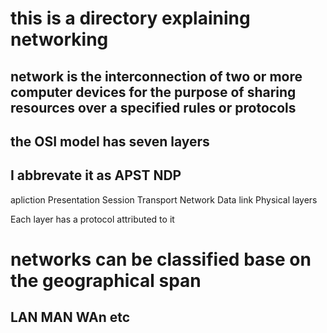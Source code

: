 # this is a directory explaining networking
## network is the interconnection of two or more computer devices for the purpose of sharing resources over a specified rules or protocols

## the OSI model has seven layers
##  I abbrevate it as APST NDP
 apliction
 Presentation
 Session
 Transport
 Network
 Data link
 Physical layers

Each layer has a protocol attributed to it

# networks can be classified base on the geographical span
## LAN MAN WAn etc